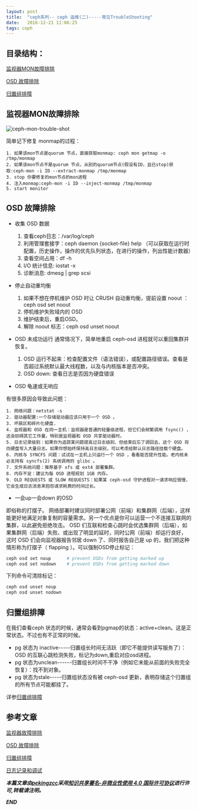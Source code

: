 ```yaml
---
layout: post
title:  "ceph系列-- ceph 运维(二)-----常见TroubleShooting"
date:   2016-12-21 11:06:25
tags: ceph
---
```


## 目录结构：

[监视器MON故障排除](#A)

[OSD 故障排除](#B)

[归置组排障 ](#C)








<a name="A"></a>

## 监视器MON故障排除

 
![ceph-mon-trouble-shot](https://raw.githubusercontent.com/zhangchenchen/zhangchenchen.github.io/hexo/images/2016-12-21-ceph-mon-trouble-shotting.png)

简单记下修复 monmap的过程：

    1. 如果该mon节点是quorum 节点，直接获取monmap: ceph mon getmap -o /tmp/monmap
    2. 如果该mon节点不是quorum 节点，从别的quorum节点(假设有ID，且已stop)获取:ceph-mon -i ID --extract-monmap /tmp/monmap
    3. stop 你要修复的mon节点的mon进程
    4. 注入monmap:ceph-mon -i ID --inject-monmap /tmp/monmap
    5. start monitor




<a name="B"></a>

## OSD 故障排除

- 收集 OSD 数据

    1. 查看ceph日志：/var/log/ceph 
    2. 利用管理套接字：ceph daemon {socket-file} help （可以获取在运行时配置，历史操作，操作的优先队列状态，在进行的操作，列出性能计数器）
    3. 查看空间占用：df -h
    4. I/O 统计信息: iostat -x
    5. 诊断消息: dmesg | grep scsi

- 停止自动重均衡

    1. 如果不想在停机维护 OSD 时让 CRUSH 自动重均衡，提前设置 noout ：ceph osd set noout
    2. 停机维护失败域内的 OSD 
    3. 维护结束后，重启OSD。
    4. 解除 noout 标志：ceph osd unset noout

- OSD 未成功运行
通常情况下，简单地重启 ceph-osd 进程就可以重回集群并恢复。
    1. OSD  运行不起来：检查配置文件（语法错误），或配置路径错误。查看是否超过系统默认最大线程数，以及与内核版本是否冲突。
    2. OSD down: 查看日志是否因为硬盘错误

- OSD 龟速或无响应
 
 有很多原因会导致此问题：

    1. 网络问题：netstat -s
    2. 驱动器配置:一个存储驱动器应该只用于一个 OSD 。
    3. 坏扇区和碎片化硬盘.
    4. 监视器和 OSD 在同一主机：监视器是普通的轻量级进程，但它们会频繁调用 fsync() ，这会妨碍其它工作量，特别是监视器和 OSD 共享驱动器时。
    5. 日志记录级别：如果你为追踪某问题提高过日志级别、但结束后忘了调回去，这个 OSD 将向硬盘写入大量日志。如果你想始终保持高日志级别，可以考虑给默认日志路径挂载个硬盘。
    6. 内核与 SYNCFS 问题：试试在一主机上只运行一个 OSD ，看看能否提升性能。老内核未必支持有 syncfs(2) 系统调用的 glibc 。
    7. 文件系统问题：推荐基于 xfs 或 ext4 部署集群。
    8. 内存不足：建议为每 OSD 进程规划 1GB 内存。
    9. OLD REQUESTS 或 SLOW REQUESTS：如果某 ceph-osd 守护进程对一请求响应很慢，它会生成日志消息来抱怨请求耗费的时间过长。


- 一会up一会down 的OSD

即俗称的打摆子。
网络部署时建议同时部署公网（前端）和集群网（后端），这样能更好地满足对象复制的容量需求。另一个优点是你可以运营一个不连接互联网的集群，以此避免拒绝攻击。 OSD 们互联和检查心跳时会优选集群网（后端），如果集群网（后端）失败、或出现了明显的延时，同时公网（前端）却运行良好， 这时 OSD 们会向监视器报告邻居 down 了、同时报告自己是 up 的，我们把这种情形称为打摆子（ flapping ）。可以强制OSD停止标记：

```bash
ceph osd set noup      # prevent OSDs from getting marked up
ceph osd set nodown    # prevent OSDs from getting marked down
```

下列命令可清除标记：


```bash
ceph osd unset noup
ceph osd unset nodown
```



<a name="C"></a>

## 归置组排障

在我们查看ceph 状态的时候，通常会看到pgmap的状态：active+clean。这是正常状态。不过也有不正常的时候。

- pg 状态为 inactive-----归置组长时间无活跃（即它不能提供读写服务了）：OSD 的互联心跳检测失败，标记为down,重启对应osd进程。
- pg 状态为unclean------归置组长时间不干净（例如它未能从前面的失败完全恢复）：找不到对象。
- pg 状态为stale-----归置组状态没有被 ceph-osd 更新，表明存储这个归置组的所有节点可能都挂了。

详参[归置组排障](http://docs.ceph.org.cn/rados/troubleshooting/troubleshooting-pg/)





## 参考文章

[监视器故障排除](http://docs.ceph.org.cn/rados/troubleshooting/troubleshooting-mon/)

[OSD 故障排除](http://docs.ceph.org.cn/rados/troubleshooting/troubleshooting-osd/)

[归置组排障](http://docs.ceph.org.cn/rados/troubleshooting/troubleshooting-pg/)

[日志记录和调试](http://docs.ceph.org.cn/rados/troubleshooting/log-and-debug/)


***本篇文章由[pekingzcc](https://zhangchenchen.github.io/)采用[知识共享署名-非商业性使用 4.0 国际许可协议](https://creativecommons.org/licenses/by-nc-sa/4.0/)进行许可,转载请注明。***


 ***END***
